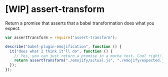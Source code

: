 # [WIP] assert-transform

Return a promise that asserts that a babel transformation does what you expect.

```js
var assertTransform = require("assert-transform");

describe("babel-plugin-emojification", function () {
  it("does what I think it'll do", function () {
    // Yes, you can just return a promise in a mocha test. Cool right!?
    return assertTransform("./emojify/actual.js", "./emojify/expected.js", BABEL_OPTIONS);
  });
});
```

